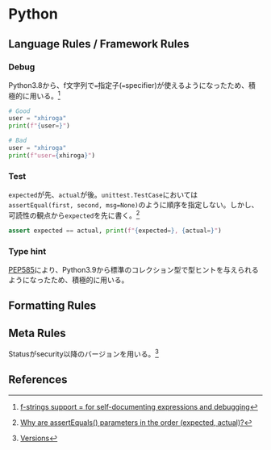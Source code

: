 # Python

## Language Rules / Framework Rules

### Debug

Python3.8から、f文字列で`=`指定子(`=`specifier)が使えるようになったため、積極的に用いる。[^f-string]
[^f-string]: [f-strings support = for self-documenting expressions and debugging](https://docs.python.org/3/whatsnew/3.8.html#f-strings-support-for-self-documenting-expressions-and-debugging)

```python
# Good
user = "xhiroga"
print(f"{user=}")
```

```python
# Bad
user = "xhiroga"
print(f"user={xhiroga}")
```

### Test

`expected`が先、`actual`が後。`unittest.TestCase`においては`assertEqual(first, second, msg=None)`のように順序を指定しない。しかし、可読性の観点から`expected`を先に書く。[^mortensen_2010]
[^mortensen_2010]: [Why are assertEquals() parameters in the order (expected, actual)?](https://stackoverflow.com/questions/2404978)

```python
assert expected == actual, print(f"{expected=}, {actual=}")
```

### Type hint

[PEP585](https://peps.python.org/pep-0585/)により、Python3.9から標準のコレクション型で型ヒントを与えられるようになったため、積極的に用いる。

## Formatting Rules

## Meta Rules

Statusがsecurity以降のバージョンを用いる。[^versions]
[^versions]: [Versions](https://devguide.python.org/versions/)

## References
